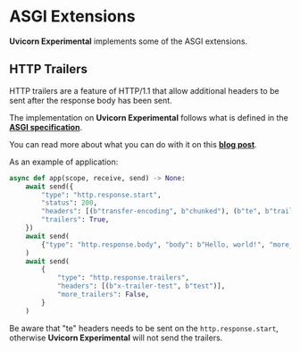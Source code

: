 # ASGI Extensions

**Uvicorn Experimental** implements some of the ASGI extensions.

## HTTP Trailers

HTTP trailers are a feature of HTTP/1.1 that allow additional headers to be sent after
the response body has been sent.

The implementation on **Uvicorn Experimental** follows what is defined in the **[ASGI specification]**.

You can read more about what you can do with it on this **[blog post]**.

As an example of application:

```python
async def app(scope, receive, send) -> None:
    await send({
        "type": "http.response.start",
        "status": 200,
        "headers": [(b"transfer-encoding", b"chunked"), (b"te", b"trailers")],
        "trailers": True,
    })
    await send(
        {"type": "http.response.body", "body": b"Hello, world!", "more_body": False}
    )
    await send(
        {
            "type": "http.response.trailers",
            "headers": [(b"x-trailer-test", b"test")],
            "more_trailers": False,
        }
    )
```

Be aware that "te" headers needs to be sent on the `http.response.start`, otherwise **Uvicorn Experimental**
will not send the trailers.


[ASGI Specification]: https://asgi.readthedocs.io/en/latest/extensions.html#http-trailers
[blog post]: https://www.fastly.com/blog/supercharging-server-timing-http-trailers
